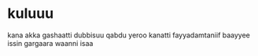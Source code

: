 # kuluuu
kana akka gashaatti dubbisuu qabdu yeroo kanatti fayyadamtaniif baayyee issin gargaara waanni isaa
